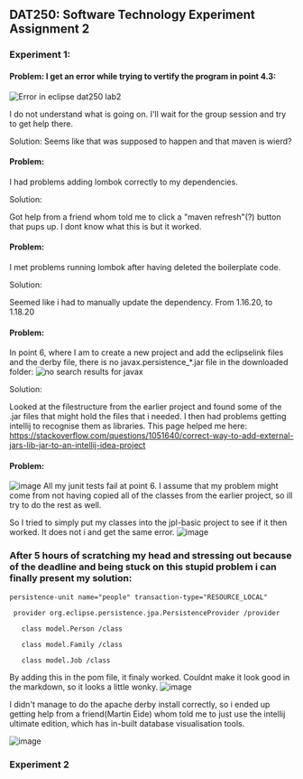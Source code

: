 ## DAT250: Software Technology Experiment Assignment 2


### Experiment 1:


#### Problem: I get an error while trying to vertify the program in point 4.3:
![Error in eclipse dat250 lab2](https://user-images.githubusercontent.com/46929671/132375133-c7fad33a-8c73-429d-ac3c-e14240ca00b8.png)

I do not understand what is going on. I'll wait for the group session and try to get help there.

Solution: Seems like that was supposed to happen and that maven is wierd?


#### Problem:

I had problems adding lombok correctly to my dependencies.

Solution:

Got help from a friend whom told me to click a "maven refresh"(?) button that pups up. I dont know what this is but it worked.

#### Problem:

I met problems running lombok after having deleted the boilerplate code.

Solution:

Seemed like i had to manually update the dependency. From 1.16.20, to 1.18.20

#### Problem:

In point 6, where I am to create a new project and add the eclipselink files and the derby file, there is no javax.persistence_*.jar file in the downloaded folder:
![no search results for javax](https://user-images.githubusercontent.com/46929671/132701597-e70d0adf-bc6a-4973-ae27-eee5f8e3cc5f.png)

Solution:

Looked at the filestructure from the earlier project and found some of the .jar files that might hold the files that i needed. I then had problems getting intellij to recognise them as libraries. This page helped me here: https://stackoverflow.com/questions/1051640/correct-way-to-add-external-jars-lib-jar-to-an-intellij-idea-project


#### Problem:
![image](https://user-images.githubusercontent.com/46929671/132710479-f36db6a0-e570-463f-b14f-0fde7f568df8.png)
All my junit tests fail at point 6.
I assume that my problem might come from not having copied all of the classes from the earlier project, so ill try to do the rest as well.

So I tried to simply put my classes into the jpl-basic project to see if it then worked. It does not i and get the same error.
![image](https://user-images.githubusercontent.com/46929671/132723366-8571f453-6cce-4042-ac2a-8024bbaf0e13.png)

### After 5 hours of scratching my head and stressing out because of the deadline and being stuck on this stupid problem i can finally present my solution:


    persistence-unit name="people" transaction-type="RESOURCE_LOCAL"
   
     provider org.eclipse.persistence.jpa.PersistenceProvider /provider
     
       class model.Person /class 
       
       class model.Family /class 
       
       class model.Job /class 

By adding this in the pom file, it finaly worked. Couldnt make it look good in the markdown, so it looks a little wonky.
![image](https://user-images.githubusercontent.com/46929671/132726275-a06f2426-6295-4cff-b494-830211a8a400.png)

I didn't manage to do the apache derby install correctly, so i ended up getting help from a friend(Martin Eide) whom told me to just use the intellij ultimate edition, which has in-built database visualisation tools.

![image](https://user-images.githubusercontent.com/46929671/132744766-7b3857ec-6b12-4307-adc4-5fdc80e4244c.png)

### Experiment 2
